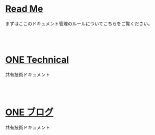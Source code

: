 <head>
  <meta charset="utf-8">
  <title>ONE_DOCUMENT</title>
  <link href=".\css\StyleSheet.css" rel="stylesheet">
  </link>
</head>

# [Read Me](./Read_Me.md)
  まずはここのドキュメント管理のルールについてこちらをご覧ください。
  
<br><br>

# [ONE Technical](./Technical_Index.md)
共有技術ドキュメント

<br><br>

# [ONE ブログ]()
共有技術ドキュメント

</div>
</article>
</body>
